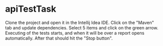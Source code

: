 # apiTestTask

Clone the project and open it in the Intellij Idea IDE.
Click on the "Maven" tab and update dependencies.
Select 5 items and click on the green arrow.
Executing of the tests starts, and when it will be over a report opens automatically.
After that should hit the "Stop button".
